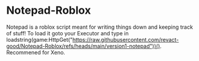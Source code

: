 # Notepad-Roblox
Notepad is a roblox script meant for writing things down and keeping track of stuff! To load it goto your Executor and type in loadstring(game:HttpGet("https://raw.githubusercontent.com/revact-good/Notepad-Roblox/refs/heads/main/version1-notepad"))().
Recommened for Xeno.
